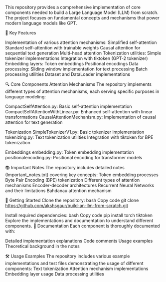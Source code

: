 This repository provides a comprehensive implementation of core components needed to build a Large Language Model (LLM) from scratch. The project focuses on fundamental concepts and mechanisms that power modern language models like GPT.

🌟 Key Features

Implementation of various attention mechanisms:
Simplified self-attention
Standard self-attention with trainable weights
Causal attention for sequential text generation
Multi-head attention
Tokenization utilities:
Simple tokenizer implementations
Integration with tiktoken (GPT-2 tokenizer)
Embedding layers:
Token embeddings
Positional encodings
Data processing:
Sliding window implementation for text processing
Batch processing utilities
Dataset and DataLoader implementations


🔍 Core Components
Attention Mechanisms
The repository implements different types of attention mechanisms, each serving specific purposes in language modeling:

CompactSelfAttention.py: Basic self-attention implementation
CompactSelfAttentionWithLinear.py: Enhanced self-attention with linear transformations
CausalAttentionMechanism.py: Implementation of causal attention for text generation


Tokenization
SimpleTokenizerV1.py: Basic tokenizer implementation
tokenizing.py: Text tokenization utilities
Integration with tiktoken for BPE tokenization


Embeddings
embedding.py: Token embedding implementation
positionalencoding.py: Positional encoding for transformer models


📚 Important Notes
The repository includes detailed notes (Important_notes.txt) covering key concepts:
Token embedding processes
Byte Pair Encoding (BPE) tokenization
Different types of attention mechanisms
Encoder-decoder architectures
Recurrent Neural Networks and their limitations
Bahdanau attention mechanism


🚀 Getting Started
Clone the repository:
bash
Copy code
git clone https://github.com/akshsgaur/build-an-llm-from-scratch.git

Install required dependencies:
bash
Copy code
pip install torch tiktoken
Explore the implementations and documentation to understand different components.
📖 Documentation
Each component is thoroughly documented with:

Detailed implementation explanations
Code comments
Usage examples
Theoretical background in the notes

🛠️ Usage Examples
The repository includes various example implementations and test files demonstrating the usage of different components:
Text tokenization
Attention mechanism implementations
Embedding layer usage
Data processing utilities
